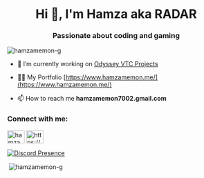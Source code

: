 <h1 align="center">Hi 👋, I'm Hamza aka RADAR</h1>
<h3 align="center">Passionate about coding and gaming</h3>

<p align="left"> <img src="https://komarev.com/ghpvc/?username=hamzamemon-g&label=Profile%20views&color=0e75b6&style=flat" alt="hamzamemon-g" /> </p>

- 🔭 I’m currently working on [Odyssey VTC Projects](https://odysseyvtc.com/)

- 👨‍💻 My Portfolio [https://www.hamzamemon.me/](https://www.hamzamemon.me/)

- 📫 How to reach me **hamzamemon7002.gmail.com**

<h3 align="left">Connect with me:</h3>
<p align="left">
<a href="https://twitter.com/hamzamemon__" target="blank"><img align="center" src="https://raw.githubusercontent.com/rahuldkjain/github-profile-readme-generator/master/src/images/icons/Social/twitter.svg" alt="hamzamemon__" height="30" width="40" /></a>
<a href="https://discord.gg/https://discord.gg/Y67FxSQYJH" target="blank"><img align="center" src="https://raw.githubusercontent.com/rahuldkjain/github-profile-readme-generator/master/src/images/icons/Social/discord.svg" alt="https://discord.gg/Y67FxSQYJH" height="30" width="40" /></a>
</p>

[![Discord Presence](https://lanyard.cnrad.dev/api/790221657112969256?idleMessage=No%20Infos%20for%20Activity%20atm)](https://discord.com/users/790221657112969256)

<p>&nbsp;<img align="center" src="https://github-readme-stats.vercel.app/api?username=hamzamemon-g&show_icons=true&locale=en" alt="hamzamemon-g" /></p>
